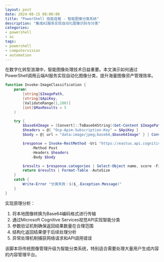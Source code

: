 ```yaml
---
layout: post
date: 2024-08-15 08:00:00
title: "PowerShell 技能连载 - 智能图像分类系统"
description: "集成AI服务实现自动化图像识别与分类"
categories:
- powershell
- ai
tags:
- powershell
- computervision
- automation
---
```


在数字化转型浪潮中，智能图像处理技术日益重要。本文演示如何通过PowerShell调用云端AI服务实现自动化图像分类，提升海量图像资产管理效率。

```powershell
function Invoke-ImageClassification {
    param(
        [string]$ImagePath,
        [string]$ApiKey,
        [ValidateRange(1,100)]
        [int]$MaxResults = 5
    )

    try {
        $base64Image = [Convert]::ToBase64String((Get-Content $ImagePath -Encoding Byte))
        $headers = @{ "Ocp-Apim-Subscription-Key" = $ApiKey }
        $body = @{ url = "data:image/jpeg;base64,$base64Image" } | ConvertTo-Json

        $response = Invoke-RestMethod -Uri "https://eastus.api.cognitive.microsoft.com/vision/v3.1/analyze?visualFeatures=Categories" 
            -Method Post 
            -Headers $headers 
            -Body $body

        $results = $response.categories | Select-Object name, score -First $MaxResults
        return $results | Format-Table -AutoSize
    }
    catch {
        Write-Error "分类失败：$($_.Exception.Message)"
    }
}
```

实现原理分析：
1. 将本地图像转换为Base64编码格式进行传输
2. 通过Microsoft Cognitive Services视觉API实现智能分类
3. 参数验证机制确保返回结果数量在合理范围
4. 结构化返回结果便于后续处理分析
5. 异常处理机制捕获网络请求和API调用错误

该脚本将传统图像管理升级为智能分类系统，特别适合需要处理大量用户生成内容的内容管理平台。
